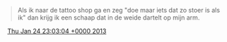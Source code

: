 > Als ik naar de tattoo shop ga en zeg "doe maar iets dat zo stoer is als ik" dan krijg ik een schaap dat in de weide dartelt op mijn arm\.

<img src="../../media/tweet.ico" width="12" /> [Thu Jan 24 23:03:04 +0000 2013](https://twitter.com/DromerDenker/status/294581108710989825)